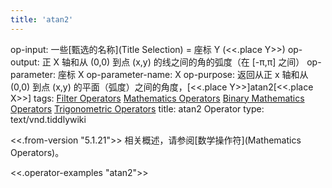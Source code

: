 ```yaml
---
title: 'atan2'
---
```


op-input: 一些[甄选的名称](Title Selection) = 座标 Y (<<.place Y>>)
op-output: 正 X 轴和从 (0,0) 到点 (x,y) 的线之间的角的弧度（在 [-π,π] 之间）
op-parameter: 座标 X
op-parameter-name: X
op-purpose: 返回从正 x 轴和从 (0,0) 到点 (x,y) 的平面（弧度）之间的角度，[<<.place Y>>]atan2[<<.place X>>]
tags: [Filter Operators](#Filter%20Operators) [Mathematics Operators](#Mathematics%20Operators) [Binary Mathematics Operators](#Binary%20Mathematics%20Operators) [Trigonometric Operators](#Trigonometric%20Operators)
title: atan2 Operator
type: text/vnd.tiddlywiki

<<.from-version "5.1.21">> 相关概述，请参阅[数学操作符](Mathematics Operators)。

<<.operator-examples "atan2">>
